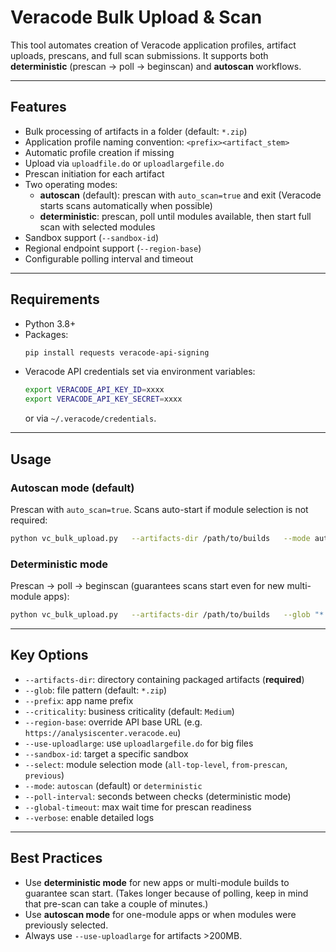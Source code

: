# Veracode Bulk Upload & Scan

This tool automates creation of Veracode application profiles, artifact uploads, prescans, and full scan submissions. It supports both **deterministic** (prescan → poll → beginscan) and **autoscan** workflows.

---

## Features
- Bulk processing of artifacts in a folder (default: `*.zip`)
- Application profile naming convention: `<prefix><artifact_stem>`
- Automatic profile creation if missing
- Upload via `uploadfile.do` or `uploadlargefile.do`
- Prescan initiation for each artifact
- Two operating modes:
  - **autoscan** (default): prescan with `auto_scan=true` and exit (Veracode starts scans automatically when possible)
  - **deterministic**: prescan, poll until modules available, then start full scan with selected modules
- Sandbox support (`--sandbox-id`)
- Regional endpoint support (`--region-base`)
- Configurable polling interval and timeout

---

## Requirements
- Python 3.8+
- Packages:  
  ```bash
  pip install requests veracode-api-signing
  ```
- Veracode API credentials set via environment variables:
  ```bash
  export VERACODE_API_KEY_ID=xxxx
  export VERACODE_API_KEY_SECRET=xxxx
  ```
  or via `~/.veracode/credentials`.

---

## Usage

### Autoscan mode (default)
Prescan with `auto_scan=true`. Scans auto-start if module selection is not required:
```bash
python vc_bulk_upload.py   --artifacts-dir /path/to/builds   --mode autoscan
```

### Deterministic mode
Prescan → poll → beginscan (guarantees scans start even for new multi-module apps):
```bash
python vc_bulk_upload.py   --artifacts-dir /path/to/builds   --glob "*.zip"   --mode deterministic   --poll-interval 60   --verbose
```



---

## Key Options
- `--artifacts-dir`: directory containing packaged artifacts (**required**)
- `--glob`: file pattern (default: `*.zip`)
- `--prefix`: app name prefix
- `--criticality`: business criticality (default: `Medium`)
- `--region-base`: override API base URL (e.g. `https://analysiscenter.veracode.eu`)
- `--use-uploadlarge`: use `uploadlargefile.do` for big files
- `--sandbox-id`: target a specific sandbox
- `--select`: module selection mode (`all-top-level`, `from-prescan`, `previous`)
- `--mode`: `autoscan` (default) or `deterministic`
- `--poll-interval`: seconds between checks (deterministic mode)
- `--global-timeout`: max wait time for prescan readiness
- `--verbose`: enable detailed logs

---

## Best Practices
- Use **deterministic mode** for new apps or multi-module builds to guarantee scan start.  (Takes longer because of polling, keep in mind that pre-scan can take a couple of minutes.)
- Use **autoscan mode** for one-module apps or when modules were previously selected.  
- Always use `--use-uploadlarge` for artifacts >200MB.
